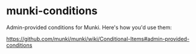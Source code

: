 munki-conditions
================

Admin-provided conditions for Munki. Here's how you'd use them:

https://github.com/munki/munki/wiki/Conditional-Items#admin-provided-conditions
